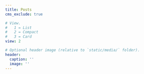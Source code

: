 ```yaml
---
title: Posts
cms_exclude: true

# View.
#   1 = List
#   2 = Compact
#   3 = Card
view: 2 

# Optional header image (relative to `static/media/` folder).
header:
  caption: ''
  image: ''
---
```

